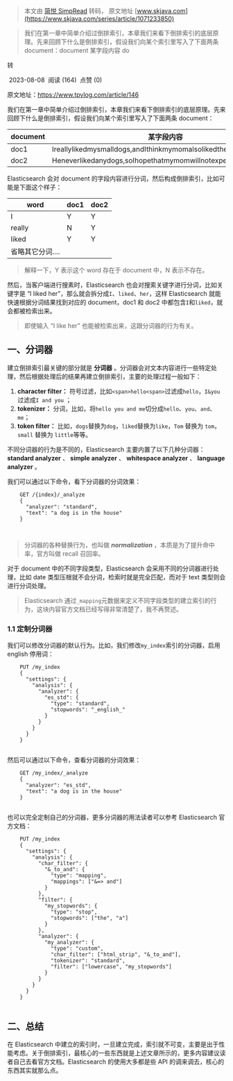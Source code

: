 > 本文由 [简悦 SimpRead](http://ksria.com/simpread/) 转码， 原文地址 [www.skjava.com](https://www.skjava.com/series/article/1071233850)

> 我们在第一章中简单介绍过倒排索引，本章我们来看下倒排索引的底层原理。先来回顾下什么是倒排索引，假设我们向某个索引里写入了下面两条 document：document 某字段内容 do

转

 2023-08-08  阅读 (164)  点赞 (0)

原文地址：https://www.tpvlog.com/article/146

我们在第一章中简单介绍过倒排索引，本章我们来看下倒排索引的底层原理。先来回顾下什么是倒排索引，假设我们向某个索引里写入了下面两条 document：

<table><thead><tr><th>document</th><th>某字段内容</th></tr></thead><tbody><tr><td>doc1</td><td>Ireallylikedmysmalldogs,andIthinkmymomalsolikedthem.</td></tr><tr><td>doc2</td><td>Heneverlikedanydogs,soIhopethatmymomwillnotexpectmetolikedhim.</td></tr></tbody></table>

Elasticsearch 会对 document 的字段内容进行分词，然后构成倒排索引，比如可能是下面这个样子：

<table><thead><tr><th>word</th><th>doc1</th><th>doc2</th></tr></thead><tbody><tr><td>I</td><td>Y</td><td>Y</td></tr><tr><td>really</td><td>N</td><td>Y</td></tr><tr><td>liked</td><td>Y</td><td>Y</td></tr><tr><td>省略其它分词....</td><td></td><td></td></tr></tbody></table>

> 解释一下，Y 表示这个 word 存在于 document 中，N 表示不存在。

然后，当客户端进行搜素时，Elasticsearch 也会对搜索关键字进行分词，比如关键字是 “I liked her”，那么就会拆分成`I`、`liked`、`her`，这样 Elasticsearch 就能快速根据分词结果找到对应的 document，doc1 和 doc2 中都包含`I`和`liked`，就会都被检索出来。

> 即使输入 “I like her” 也能被检索出来，这跟分词器的行为有关。

一、分词器
-----

建立倒排索引最关键的部分就是 **分词器** 。分词器会对文本内容进行一些特定处理，然后根据处理后的结果再建立倒排索引，主要的处理过程一般如下：

1.  **character filter：** 符号过滤，比如`<span>hello<span>`过滤成`hello`，`I&you`过滤成`I and you` ；
2.  **tokenizer：** 分词，比如，将`hello you and me`切分成`hello`、`you`、`and`、`me`；
3.  **token filter：** 比如，`dogs`替换为`dog`，`liked`替换为`like`，`Tom` 替换为 `tom`，`small` 替换为 `little`等等。

不同分词器的行为是不同的，Elasticsearch 主要内置了以下几种分词器： **standard analyzer** 、 **simple analyzer** 、 **whitespace analyzer** 、 **language analyzer** 。

我们可以通过以下命令，看下分词器的分词效果：

```
    GET /{index}/_analyze
    {
      "analyzer": "standard", 
      "text": "a dog is in the house"
    }
    


```

> 分词器的各种替换行为，也叫做 _**normalization**_ ，本质是为了提升命中率，官方叫做 recall 召回率。

对于 document 中的不同字段类型，Elasticsearch 会采用不同的分词器进行处理，比如 date 类型压根就不会分词，检索时就是完全匹配，而对于 text 类型则会进行分词处理。

> Elasticsearch 通过`_mapping`元数据来定义不同字段类型的建立索引的行为，这块内容官方文档已经写得非常清楚了，我不再赘述。

### 1.1 定制分词器

我们可以修改分词器的默认行为。比如，我们修改`my_index`索引的分词器，启用 english 停用词：

```
    PUT /my_index
    {
      "settings": {
        "analysis": {
          "analyzer": {
            "es_std": {
              "type": "standard",
              "stopwords": "_english_"
            }
          }
        }
      }
    }


```

然后可以通过以下命令，查看分词器的分词效果：

```
    GET /my_index/_analyze
    {
      "analyzer": "es_std", 
      "text": "a dog is in the house"
    }


```

也可以完全定制自己的分词器，更多分词器的用法读者可以参考 Elasticsearch 官方文档：

```
    PUT /my_index
    {
      "settings": {
        "analysis": {
          "char_filter": {
            "&_to_and": {
              "type": "mapping",
              "mappings": ["&=> and"]
            }
          },
          "filter": {
            "my_stopwords": {
              "type": "stop",
              "stopwords": ["the", "a"]
            }
          },
          "analyzer": {
            "my_analyzer": {
              "type": "custom",
              "char_filter": ["html_strip", "&_to_and"],
              "tokenizer": "standard",
              "filter": ["lowercase", "my_stopwords"]
            }
          }
        }
      }
    }


```

二、总结
----

在 Elasticsearch 中建立的索引时，一旦建立完成，索引就不可变，主要是出于性能考虑。关于倒排索引，最核心的一些东西就是上述文章所示的，更多内容建议读者自己去看官方文档。Elasticsearch 的使用大多都是些 API 的调来调去，核心的东西其实就那么点。